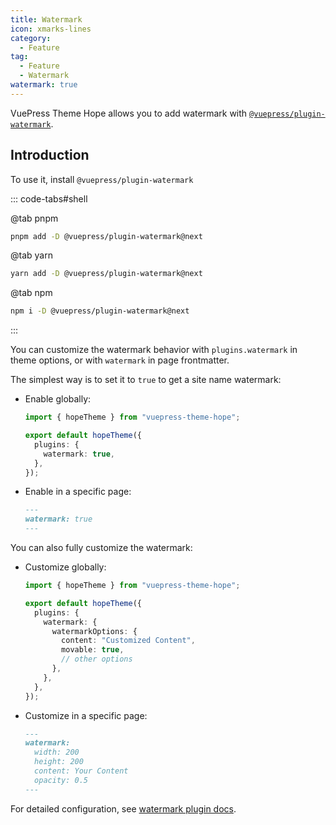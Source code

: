```yaml
---
title: Watermark
icon: xmarks-lines
category:
  - Feature
tag:
  - Feature
  - Watermark
watermark: true
---
```


VuePress Theme Hope allows you to add watermark with [`@vuepress/plugin-watermark`][watermark].

<!-- more -->

## Introduction

To use it, install `@vuepress/plugin-watermark`

::: code-tabs#shell

@tab pnpm

```bash
pnpm add -D @vuepress/plugin-watermark@next
```

@tab yarn

```bash
yarn add -D @vuepress/plugin-watermark@next
```

@tab npm

```bash
npm i -D @vuepress/plugin-watermark@next
```

:::

You can customize the watermark behavior with `plugins.watermark` in theme options, or with `watermark` in page frontmatter.

The simplest way is to set it to `true` to get a site name watermark:

- Enable globally:

  ```ts twoslash {5} title=".vuepress/theme.ts"
  import { hopeTheme } from "vuepress-theme-hope";

  export default hopeTheme({
    plugins: {
      watermark: true,
    },
  });
  ```

- Enable in a specific page:

  ```md title="example.md"
  ---
  watermark: true
  ---
  ```

You can also fully customize the watermark:

- Customize globally:

  ```ts twoslash {5-11} title=".vuepress/theme.ts"
  import { hopeTheme } from "vuepress-theme-hope";

  export default hopeTheme({
    plugins: {
      watermark: {
        watermarkOptions: {
          content: "Customized Content",
          movable: true,
          // other options
        },
      },
    },
  });
  ```

- Customize in a specific page:

  ```md title="example.md"
  ---
  watermark:
    width: 200
    height: 200
    content: Your Content
    opacity: 0.5
  ---
  ```

For detailed configuration, see [watermark plugin docs][watermark-config].

[watermark]: https://ecosystem.vuejs.press/plugins/features/watermark.html
[watermark-config]: https://ecosystem.vuejs.press/plugins/features/watermark.html#options
